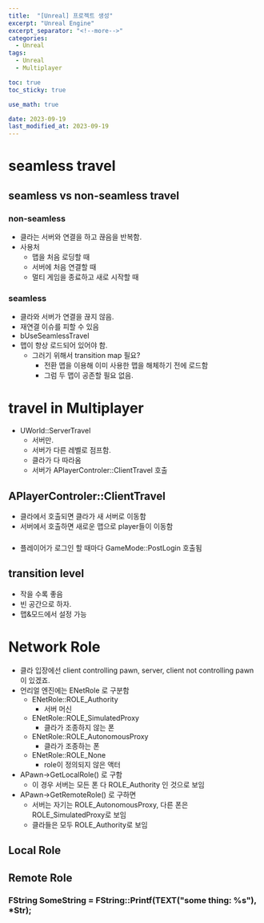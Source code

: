 ```yaml
---
title:  "[Unreal] 프로젝트 생성"
excerpt: "Unreal Engine"
excerpt_separator: "<!--more-->"
categories:
  - Unreal
tags:
  - Unreal
  - Multiplayer

toc: true
toc_sticky: true

use_math: true

date: 2023-09-19
last_modified_at: 2023-09-19
---
```


# seamless travel
## seamless vs non-seamless travel
### non-seamless
- 클라는 서버와 연결을 하고 끊음을 반복함.
- 사용처
	- 맵을 처음 로딩할 때
	- 서버에 처음 연결할 때
	- 멀티 게임을 종료하고 새로 시작할 때

### seamless
- 클라와 서버가 연결을 끊지 않음.
- 재연결 이슈를 피할 수 있음
- bUseSeamlessTravel
- 맵이 항상 로드되어 있어야 함.
	- 그러기 위해서 transition map 필요?
		- 전환 맵을 이용해 이미 사용한 맵을 해체하기 전에 로드함
		- 그럼 두 맵이 공존할 필요 없음.

# travel in Multiplayer
- UWorld::ServerTravel
	- 서버만.
	- 서버가 다른 레벨로 점프함.
	- 클라가 다 따라옴
	- 서버가 APlayerControler::ClientTravel 호출

## APlayerControler::ClientTravel
- 클라에서 호출되면 클라가 새 서버로 이동함
- 서버에서 호출하면 새로운 맵으로 player들이 이동함

### 
- 플레이어가 로그인 할 때마다 GameMode::PostLogin 호출됨

## transition level
- 작을 수록 좋음
- 빈 공간으로 하자.
- 맵&모드에서 설정 가능


# Network Role
- 클라 입장에선 client controlling pawn, server, client not controlling pawn 이 있겠죠.
- 언리얼 엔진에는 ENetRole 로 구분함
	- ENetRole::ROLE_Authority
		- 서버 머신
	- ENetRole::ROLE_SimulatedProxy
		- 클라가 조종하지 않는 폰
	- ENetRole::ROLE_AutonomousProxy
		- 클라가 조종하는 폰
	- ENetRole::ROLE_None
		- role이 정의되지 않은 액터
- APawn->GetLocalRole() 로 구함
	- 이 경우 서버는 모든 폰 다 ROLE_Authority 인 것으로 보임
- APawn->GetRemoteRole() 로 구하면
	- 서버는 자기는 ROLE_AutonomousProxy, 다른 폰은 ROLE_SimulatedProxy로 보임
	- 클라들은 모두 ROLE_Authority로 보임

## Local Role

## Remote Role


### FString SomeString = FString::Printf(TEXT("some thing: %s"), *Str);